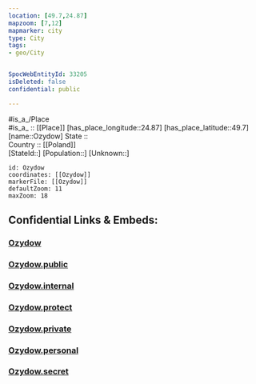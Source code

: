 ```yaml
---
location: [49.7,24.87] 
mapzoom: [7,12] 
mapmarker: city 
type: City
tags:
- geo/City


SpocWebEntityId: 33205
isDeleted: false
confidential: public

---
```

#is_a_/Place  
#is_a_ :: [[Place]] 
[has_place_longitude::24.87] 
[has_place_latitude::49.7] 
[name::Ozydow] 
State ::  
Country :: [[Poland]]  
[StateId::] 
[Population::] 
[Unknown::] 


```leaflet
id: Ozydow
coordinates: [[Ozydow]] 
markerFile: [[Ozydow]] 
defaultZoom: 11 
maxZoom: 18
```


## Confidential Links & Embeds: 

### [Ozydow](/_Standards/Earth/Continent/Europe/Europe~East/Ukraine/Regions~Ukraine/L'viv/City/Ozydow.md) 

### [Ozydow.public](/_public/Earth/Continent/Europe/Europe~East/Ukraine/Regions~Ukraine/L'viv/City/Ozydow.public.md) 

### [Ozydow.internal](/_internal/Earth/Continent/Europe/Europe~East/Ukraine/Regions~Ukraine/L'viv/City/Ozydow.internal.md) 

### [Ozydow.protect](/_protect/Earth/Continent/Europe/Europe~East/Ukraine/Regions~Ukraine/L'viv/City/Ozydow.protect.md) 

### [Ozydow.private](/_private/Earth/Continent/Europe/Europe~East/Ukraine/Regions~Ukraine/L'viv/City/Ozydow.private.md) 

### [Ozydow.personal](/_personal/Earth/Continent/Europe/Europe~East/Ukraine/Regions~Ukraine/L'viv/City/Ozydow.personal.md) 

### [Ozydow.secret](/_secret/Earth/Continent/Europe/Europe~East/Ukraine/Regions~Ukraine/L'viv/City/Ozydow.secret.md)


